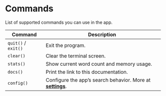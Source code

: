 # Commands

List of supported commands you can use in the app.

| Command | Description |
| - | - |
| `quit()` / `exit()` | Exit the program. |
| `clear()` | Clear the terminal screen. |
| `stats()` | Show current word count and memory usage. |
| `docs()` | Print the link to this documentation. |
| `config()` | Configure the app’s search behavior. More at [**settings**](settings.md). |
